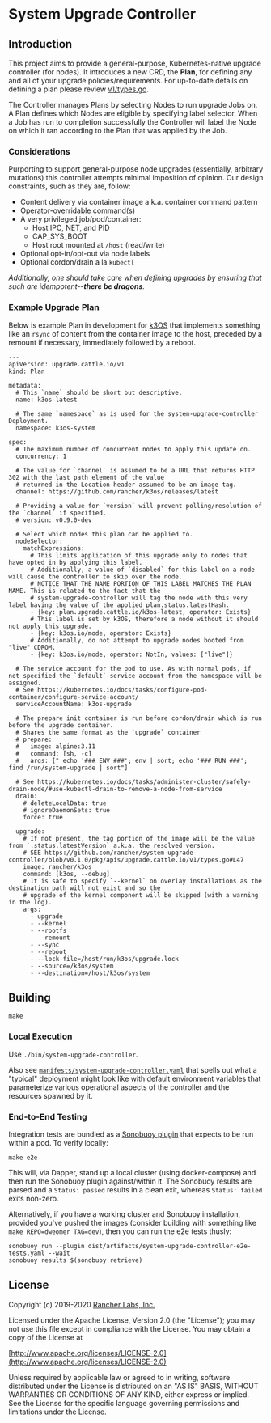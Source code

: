 # System Upgrade Controller

## Introduction

This project aims to provide a general-purpose, Kubernetes-native upgrade controller (for nodes).
It introduces a new CRD, the **Plan**, for defining any and all of your upgrade policies/requirements.
For up-to-date details on defining a plan please review [v1/types.go](pkg/apis/upgrade.cattle.io/v1/types.go).

The Controller manages Plans by selecting Nodes to run upgrade Jobs on.
A Plan defines which Nodes are eligible by specifying label selector.
When a Job has run to completion successfully the Controller will label the Node on which it ran
according to the Plan that was applied by the Job.

### Considerations

Purporting to support general-purpose node upgrades (essentially, arbitrary mutations) this controller attempts
minimal imposition of opinion. Our design constraints, such as they are, follow:

- Content delivery via container image a.k.a. container command pattern
- Operator-overridable command(s)
- A very privileged job/pod/container:
  - Host IPC, NET, and PID
  - CAP_SYS_BOOT
  - Host root mounted at `/host` (read/write)
- Optional opt-in/opt-out via node labels
- Optional cordon/drain a la `kubectl`

_Additionally, one should take care when defining upgrades by ensuring that such are idempotent--**there be dragons**._

### Example Upgrade Plan

Below is example Plan in development for [k3OS](https://github.com/rancher/k3os) that implements something like an
`rsync` of content from the container image to the host, preceded by a remount if necessary, immediately followed by a reboot.

```
---
apiVersion: upgrade.cattle.io/v1
kind: Plan

metadata:
  # This `name` should be short but descriptive.
  name: k3os-latest

  # The same `namespace` as is used for the system-upgrade-controller Deployment.
  namespace: k3os-system

spec:
  # The maximum number of concurrent nodes to apply this update on.
  concurrency: 1

  # The value for `channel` is assumed to be a URL that returns HTTP 302 with the last path element of the value
  # returned in the Location header assumed to be an image tag.
  channel: https://github.com/rancher/k3os/releases/latest

  # Providing a value for `version` will prevent polling/resolution of the `channel` if specified.
  # version: v0.9.0-dev

  # Select which nodes this plan can be applied to.
  nodeSelector:
    matchExpressions:
      # This limits application of this upgrade only to nodes that have opted in by applying this label.
      # Additionally, a value of `disabled` for this label on a node will cause the controller to skip over the node.
      # NOTICE THAT THE NAME PORTION OF THIS LABEL MATCHES THE PLAN NAME. This is related to the fact that the
      # system-upgrade-controller will tag the node with this very label having the value of the applied plan.status.latestHash.
      - {key: plan.upgrade.cattle.io/k3os-latest, operator: Exists}
      # This label is set by k3OS, therefore a node without it should not apply this upgrade.
      - {key: k3os.io/mode, operator: Exists}
      # Additionally, do not attempt to upgrade nodes booted from "live" CDROM.
      - {key: k3os.io/mode, operator: NotIn, values: ["live"]}

  # The service account for the pod to use. As with normal pods, if not specified the `default` service account from the namespace will be assigned.
  # See https://kubernetes.io/docs/tasks/configure-pod-container/configure-service-account/
  serviceAccountName: k3os-upgrade

  # The prepare init container is run before cordon/drain which is run before the upgrade container.
  # Shares the same format as the `upgrade` container
  # prepare:
  #   image: alpine:3.11
  #   command: [sh, -c]
  #   args: [" echo '### ENV ###'; env | sort; echo '### RUN ###'; find /run/system-upgrade | sort"]

  # See https://kubernetes.io/docs/tasks/administer-cluster/safely-drain-node/#use-kubectl-drain-to-remove-a-node-from-service
  drain:
    # deleteLocalData: true
    # ignoreDaemonSets: true
    force: true

  upgrade:
    # If not present, the tag portion of the image will be the value from `.status.latestVersion` a.k.a. the resolved version.
    # SEE https://github.com/rancher/system-upgrade-controller/blob/v0.1.0/pkg/apis/upgrade.cattle.io/v1/types.go#L47
    image: rancher/k3os
    command: [k3os, --debug]
    # It is safe to specify `--kernel` on overlay installations as the destination path will not exist and so the
    # upgrade of the kernel component will be skipped (with a warning in the log).
    args:
      - upgrade
      - --kernel
      - --rootfs
      - --remount
      - --sync
      - --reboot
      - --lock-file=/host/run/k3os/upgrade.lock
      - --source=/k3os/system
      - --destination=/host/k3os/system
```

## Building

```shell script
make
```

### Local Execution

Use `./bin/system-upgrade-controller`.

Also see [`manifests/system-upgrade-controller.yaml`](manifests/system-upgrade-controller.yaml) that spells out what a
"typical" deployment might look like with default environment variables that parameterize various operational aspects
of the controller and the resources spawned by it.

### End-to-End Testing

Integration tests are bundled as a [Sonobuoy plugin](https://sonobuoy.io/docs/v0.17.2/plugins/) that expects to be run within a pod.
To verify locally:

```shell script
make e2e
```

This will, via Dapper, stand up a local cluster (using docker-compose) and then run the Sonobuoy plugin against/within it.
The Sonobuoy results are parsed and a `Status: passed` results in a clean exit, whereas `Status: failed` exits non-zero.

Alternatively, if you have a working cluster and Sonobuoy installation, provided you've pushed the images (consider building with
something like `make REPO=dweomer TAG=dev`), then you can run the e2e tests thusly:

```shell script
sonobuoy run --plugin dist/artifacts/system-upgrade-controller-e2e-tests.yaml --wait
sonobuoy results $(sonobuoy retrieve)
```

## License
Copyright (c) 2019-2020 [Rancher Labs, Inc.](http://rancher.com)

Licensed under the Apache License, Version 2.0 (the "License");
you may not use this file except in compliance with the License.
You may obtain a copy of the License at

[http://www.apache.org/licenses/LICENSE-2.0](http://www.apache.org/licenses/LICENSE-2.0)

Unless required by applicable law or agreed to in writing, software
distributed under the License is distributed on an "AS IS" BASIS,
WITHOUT WARRANTIES OR CONDITIONS OF ANY KIND, either express or implied.
See the License for the specific language governing permissions and
limitations under the License.
